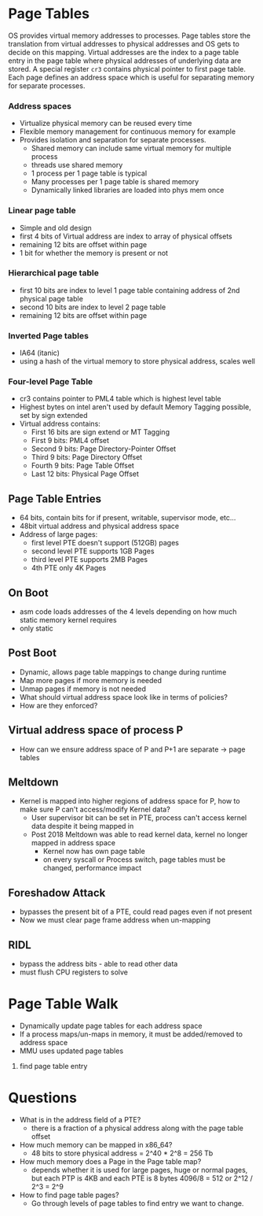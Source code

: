 # Page Tables
OS provides virtual memory addresses to processes. Page tables store the translation from virtual addresses to physical addresses and OS gets to decide on this mapping. Virtual addresses are the index to a page table entry in the page table where physical addresses of underlying data are stored. A special register `cr3` contains physical pointer to first page table. Each page defines an address space which is useful for separating memory for separate processes.

### Address spaces
* Virtualize physical memory can be reused every time
* Flexible memory management for continuous memory for example
* Provides isolation and separation for separate processes.
    * Shared memory can include same virtual memory for multiple process
    * threads use shared memory
    * 1 process per 1 page table is typical
    * Many processes per 1 page table is shared memory
    * Dynamically linked libraries are loaded into phys mem once

### Linear page table
* Simple and old design
* first 4 bits of Virtual address are index to array of physical offsets
* remaining 12 bits are offset within page
* 1 bit for whether the memory is present or not

### Hierarchical page table
* first 10 bits are index to level 1 page table containing address of 2nd physical page table
* second 10 bits are index to level 2 page table
* remaining 12 bits are offset within page

### Inverted Page tables
* IA64 (itanic)
* using a hash of the virtual memory to store physical address, scales well

### Four-level Page Table
* cr3 contains pointer to PML4 table which is highest level table
* Highest bytes on intel aren't used by default Memory Tagging possible, set by sign extended
* Virtual address contains:
    * First 16 bits are sign extend or MT Tagging
    * First 9 bits: PML4 offset
    * Second 9 bits: Page Directory-Pointer Offset
    * Third 9 bits: Page Directory Offset
    * Fourth 9 bits: Page Table Offset
    * Last 12 bits: Physical Page Offset

## Page Table Entries
* 64 bits, contain bits for if present, writable, supervisor mode, etc...
* 48bit virtual address and physical address space
* Address of large pages:
    * first level PTE doesn't support (512GB) pages
    * second level PTE supports 1GB Pages
    * third level PTE supports 2MB Pages
    * 4th PTE only 4K Pages

## On Boot
* asm code loads addresses of the 4 levels depending on how much static memory kernel requires
* only static

## Post Boot
* Dynamic, allows page table mappings to change during runtime
* Map more pages if more memory is needed
* Unmap pages if memory is not needed
* What should virtual address space look like in terms of policies?
* How are they enforced?

## Virtual address space of process P
* How can we ensure address space of P and P+1 are separate -> page tables

## Meltdown
* Kernel is mapped into higher regions of address space for P, how to make sure P can't access/modify Kernel data?
    * User supervisor bit can be set in PTE, process can't access kernel data despite it being mapped in
    * Post 2018 Meltdown was able to read kernel data, kernel no longer mapped in address space
        * Kernel now has own page table
        * on every syscall or Process switch, page tables must be changed, performance impact

## Foreshadow Attack
* bypasses the present bit of a PTE, could read pages even if not present
* Now we must clear page frame address when un-mapping

## RIDL
* bypass the address bits - able to read other data
* must flush CPU registers to solve

# Page Table Walk
* Dynamically update page tables for each address space
* If a process maps/un-maps in memory, it must be added/removed to address space
* MMU uses updated page tables
1. find page table entry 





# Questions
* What is in the address field of a PTE?
    * there is a fraction of a physical address along with the page table offset
* How much memory can be mapped in x86_64?
    * 48 bits to store physical address = 2^40 * 2^8 = 256 Tb
* How much memory does a Page in the Page table map?
    * depends whether it is used for large pages, huge or normal pages, but each PTP is 4KB and each PTE is 8 bytes 4096/8 = 512 or 2^12 / 2^3 = 2^9
* How to find page table pages?
    * Go through levels of page tables to find entry we want to change.


